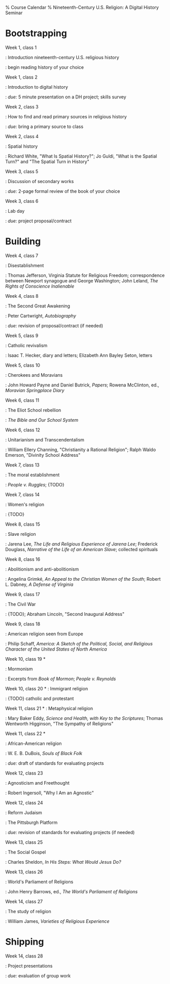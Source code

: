 % Course Calendar
% Nineteenth-Century U.S. Religion: A Digital History Seminar

# Bootstrapping

Week 1, class 1

:   Introduction nineteenth-century U.S. religious history

:   begin reading history of your choice

Week 1, class 2

:   Introduction to digital history

:   *due:* 5 minute presentation on a DH project; skills survey

Week 2, class 3

:   How to find and read primary sources in religious history

:   *due:* bring a primary source to class

Week 2, class 4

:   Spatial history

:   Richard White, "What Is Spatial History?"; Jo Guldi, "What is the 
    Spatial Turn?" and "The Spatial Turn in History"

Week 3, class 5

:   Discussion of secondary works

:   *due:* 2-page formal review of the book of your choice

Week 3, class 6

:   Lab day

:   *due:* project proposal/contract

# Building

Week 4, class 7

:   Disestablishment 

:   Thomas Jefferson, Virginia Statute for Religious Freedom; 
    correspondence between Newport synagogue and George Washington; John 
    Leland, *The Rights of Conscience Inalienable*

Week 4, class 8

:   The Second Great Awakening

:   Peter Cartwright, *Autobiography*

:   *due:* revision of proposal/contract (if needed)

Week 5, class 9

:   Catholic revivalism

:   Isaac T. Hecker, diary and letters; Elizabeth Ann Bayley 
    Seton, letters

Week 5, class 10

:   Cherokees and Moravians

:   John Howard Payne and Daniel Butrick, *Papers*; Rowena McClinton, 
    ed., *Moravian Springplace Diary*

Week 6, class 11

:   The Eliot School rebellion

:   *The Bible and Our School System*

Week 6, class 12

:   Unitarianism and Transcendentalism

:   William Ellery Channing, "Christianity a Rational Religion"; Ralph 
    Waldo Emerson, "Divinity School Address"

Week 7, class 13

:   The moral establishment

:   *People v. Ruggles*; {TODO} 

Week 7, class 14

:   Women's religion

:   {TODO} 

Week 8, class 15

:   Slave religion

:   Jarena Lee, *The Life and Religious Experience of Jarena Lee*; 
    Frederick Douglass, *Narrative of the Life of an American Slave*; 
    collected spirituals

Week 8, class 16

:   Abolitionism and anti-abolitionism

:   Angelina Grimké, *An Appeal to the Christian Women of the South*; 
    Robert L. Dabney, *A Defense of Virginia*

Week 9, class 17

:   The Civil War

:   {TODO}; Abraham Lincoln, "Second Inaugural Address"

Week 9, class 18

:   American religion seen from Europe

:   Philip Schaff, *America: A Sketch of the Political, Social, and 
    Religious Character of the United States of North America*

Week 10, class 19 *

:   Mormonism

:   Excerpts from *Book of Mormon*; *People v. Reynolds*

Week 10, class 20 *
:   Immigrant religion

:   {TODO} catholic and protestant


Week 11, class 21 *
:   Metaphysical religion

:   Mary Baker Eddy, *Science and Health, with Key to the Scriptures*; 
    Thomas Wentworth Higginson, "The Sympathy of Religions"


Week 11, class 22 *

:   African-American religion

:   W. E. B. DuBois, *Souls of Black Folk*

:   *due:* draft of standards for evaluating projects

Week 12, class 23

:   Agnosticism and Freethought

:   Robert Ingersoll, "Why I Am an Agnostic"

Week 12, class 24

:   Reform Judaism

:   The Pittsburgh Platform

:   *due:* revision of standards for evaluating projects (if needed)

Week 13, class 25

:   The Social Gospel

:   Charles Sheldon, *In His Steps: What Would Jesus Do?*

Week 13, class 26

:   World's Parliament of Religions

:   John Henry Barrows, ed., *The World's Parliament of Religions*

Week 14, class 27

:   The study of religion

:   William James, *Varieties of Religious Experience*

# Shipping

Week 14, class 28

:   Project presentations

:   *due:* evaluation of group work
